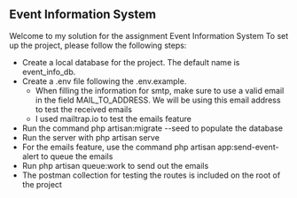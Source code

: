 ## Event Information System

Welcome to my solution for the assignment Event Information System
To set up the project, please follow the following steps:

- Create a local database for the project. The default name is event_info_db.
- Create a .env file following the .env.example.  
    * When filling the information for smtp, make sure to use a valid email in the field MAIL_TO_ADDRESS. We will be using this email address to test the received emails
    * I used mailtrap.io to test the emails feature
- Run the command php artisan:migrate --seed to populate the database
- Run the server with php artisan serve
- For the emails feature, use the command php artisan app:send-event-alert to queue the emails
- Run php artisan queue:work to send out the emails
- The postman collection for testing the routes is included on the root of the project


